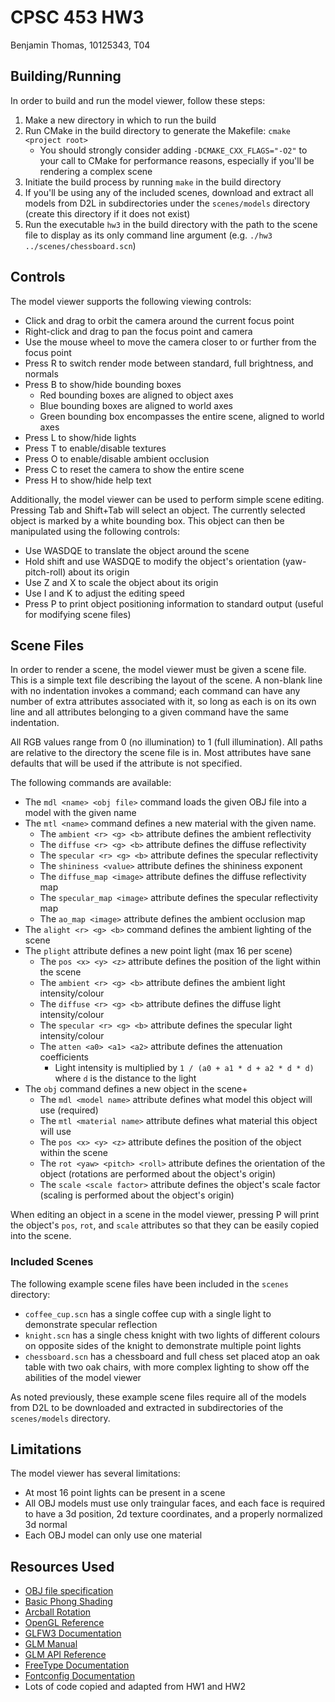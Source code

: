 # CPSC 453 HW3

Benjamin Thomas, 10125343, T04

## Building/Running

In order to build and run the model viewer, follow these steps:

1. Make a new directory in which to run the build
2. Run CMake in the build directory to generate the Makefile: `cmake <project root>`
    - You should strongly consider adding `-DCMAKE_CXX_FLAGS="-O2"` to your call to CMake for
      performance reasons, especially if you'll be rendering a complex scene
3. Initiate the build process by running `make` in the build directory
4. If you'll be using any of the included scenes, download and extract all models from D2L in
   subdirectories under the `scenes/models` directory (create this directory if it does not exist)
5. Run the executable `hw3` in the build directory with the path to the scene file to display as its
   only command line argument (e.g. `./hw3 ../scenes/chessboard.scn`)

## Controls

The model viewer supports the following viewing controls:

- Click and drag to orbit the camera around the current focus point
- Right-click and drag to pan the focus point and camera
- Use the mouse wheel to move the camera closer to or further from the focus point
- Press R to switch render mode between standard, full brightness, and normals
- Press B to show/hide bounding boxes
    - Red bounding boxes are aligned to object axes
    - Blue bounding boxes are aligned to world axes
    - Green bounding box encompasses the entire scene, aligned to world axes
- Press L to show/hide lights
- Press T to enable/disable textures
- Press O to enable/disable ambient occlusion
- Press C to reset the camera to show the entire scene
- Press H to show/hide help text

Additionally, the model viewer can be used to perform simple scene editing. Pressing Tab and
Shift+Tab will select an object. The currently selected object is marked by a white bounding box.
This object can then be manipulated using the following controls:

- Use WASDQE to translate the object around the scene
- Hold shift and use WASDQE to modify the object's orientation (yaw-pitch-roll) about its origin
- Use Z and X to scale the object about its origin
- Use I and K to adjust the editing speed
- Press P to print object positioning information to standard output (useful for modifying scene
  files)

## Scene Files

In order to render a scene, the model viewer must be given a scene file. This is a simple text file
describing the layout of the scene. A non-blank line with no indentation invokes a command; each
command can have any number of extra attributes associated with it, so long as each is on its own
line and all attributes belonging to a given command have the same indentation.

All RGB values range from 0 (no illumination) to 1 (full illumination). All paths are relative to
the directory the scene file is in. Most attributes have sane defaults that will be used if the
attribute is not specified.

The following commands are available:

- The `mdl <name> <obj file>` command loads the given OBJ file into a model with the given name
- The `mtl <name>` command defines a new material with the given name.
    - The `ambient <r> <g> <b>` attribute defines the ambient reflectivity
    - The `diffuse <r> <g> <b>` attribute defines the diffuse reflectivity
    - The `specular <r> <g> <b>` attribute defines the specular reflectivity
    - The `shininess <value>` attribute defines the shininess exponent
    - The `diffuse_map <image>` attribute defines the diffuse reflectivity map
    - The `specular_map <image>` attribute defines the specular reflectivity map
    - The `ao_map <image>` attribute defines the ambient occlusion map
- The `alight <r> <g> <b>` command defines the ambient lighting of the scene
- The `plight` attribute defines a new point light (max 16 per scene)
    - The `pos <x> <y> <z>` attribute defines the position of the light within the scene
    - The `ambient <r> <g> <b>` attribute defines the ambient light intensity/colour
    - The `diffuse <r> <g> <b>` attribute defines the diffuse light intensity/colour
    - The `specular <r> <g> <b>` attribute defines the specular light intensity/colour
    - The `atten <a0> <a1> <a2>` attribute defines the attenuation coefficients
        - Light intensity is multiplied by `1 / (a0 + a1 * d + a2 * d * d)` where `d` is the
          distance to the light
- The `obj` command defines a new object in the scene+
    - The `mdl <model name>` attribute defines what model this object will use (required)
    - The `mtl <material name>` attribute defines what material this object will use
    - The `pos <x> <y> <z>` attribute defines the position of the object within the scene
    - The `rot <yaw> <pitch> <roll>` attribute defines the orientation of the object (rotations are
      performed about the object's origin)
    - The `scale <scale factor>` attribute defines the object's scale factor (scaling is performed
      about the object's origin)

When editing an object in a scene in the model viewer, pressing P will print the object's `pos`,
`rot`, and `scale` attributes so that they can be easily copied into the scene.

### Included Scenes

The following example scene files have been included in the `scenes` directory:

- `coffee_cup.scn` has a single coffee cup with a single light to demonstrate specular reflection
- `knight.scn` has a single chess knight with two lights of different colours on opposite sides of
  the knight to demonstrate multiple point lights
- `chessboard.scn` has a chessboard and full chess set placed atop an oak table with two oak chairs,
  with more complex lighting to show off the abilities of the model viewer

As noted previously, these example scene files require all of the models from D2L to be downloaded
and extracted in subdirectories of the `scenes/models` directory.

## Limitations

The model viewer has several limitations:

- At most 16 point lights can be present in a scene
- All OBJ models must use only traingular faces, and each face is required to have a 3d position,
  2d texture coordinates, and a properly normalized 3d normal
- Each OBJ model can only use one material

## Resources Used

- [OBJ file specification](http://paulbourke.net/dataformats/obj/)
- [Basic Phong Shading](http://www.opengl-tutorial.org/beginners-tutorials/tutorial-8-basic-shading/)
- [Arcball Rotation](https://en.wikibooks.org/wiki/OpenGL_Programming/Modern_OpenGL_Tutorial_Arcball)
- [OpenGL Reference](https://www.khronos.org/registry/OpenGL-Refpages/gl4/)
- [GLFW3 Documentation](http://www.glfw.org/docs/latest/)
- [GLM Manual](http://glm.g-truc.net/glm.pdf)
- [GLM API Reference](https://glm.g-truc.net/0.9.4/api/index.html)
- [FreeType Documentation](https://www.freetype.org/freetype2/docs/documentation.html)
- [Fontconfig Documentation](https://www.freedesktop.org/wiki/Software/fontconfig/)
- Lots of code copied and adapted from HW1 and HW2
